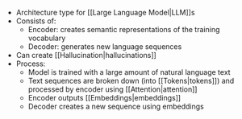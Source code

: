 - Architecture type for [[Large Language Model|LLM]]s
- Consists of:
	- Encoder: creates semantic representations of the training vocabulary
	- Decoder: generates new language sequences
- Can create [[Hallucination|hallucinations]]
- Process:
	- Model is trained with a large amount of natural language text
	- Text sequences are broken down (into [[Tokens|tokens]]) and processed by encoder using [[Attention|attention]]
	- Encoder outputs [[Embeddings|embeddings]]
	- Decoder creates a new sequence using embeddings